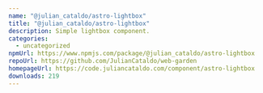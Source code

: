 ```yaml
---
name: "@julian_cataldo/astro-lightbox"
title: "@julian_cataldo/astro-lightbox"
description: Simple lightbox component.
categories:
  - uncategorized
npmUrl: https://www.npmjs.com/package/@julian_cataldo/astro-lightbox
repoUrl: https://github.com/JulianCataldo/web-garden
homepageUrl: https://code.juliancataldo.com/component/astro-lightbox
downloads: 219
---
```

